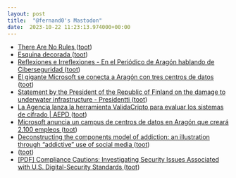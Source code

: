 ```yaml
---
layout: post
title:  "@fernand0's Mastodon"
date:  2023-10-22 11:23:13.974000+00:00
---
```

*  [There Are No Rules ](https://www.theatlantic.com/international/archive/2023/10/israel-war-hamas-terrorism-ukraine-russia/675590) ([toot](https://mastodon.social/@fernand0/111278410561810027))
*  [Esquina decorada ](https://www.flickr.com/photos/fernand0/53266227477) ([toot](https://mastodon.social/@fernand0/111278342906103201))
*  [
         Reflexiones e Irreflexiones - En el Periódico de Aragón hablando de Ciberseguridad
       ](http://fernand0.blogalia.com//historias/7876) ([toot](https://mastodon.social/@fernand0/111278280405066238))
*  [El gigante Microsoft se conecta a Aragón con tres centros de datos ](https://www.elperiodicodearagon.com/aragon/2023/10/10/microsoft-planea-inversion-millonaria-aragon-93175291.htm) ([toot](https://mastodon.social/@fernand0/111278242936413021))
*  [Statement by the President of the Republic of Finland on the damage to underwater infrastructure - Presidentti ](https://www.presidentti.fi/en/press-release/statement-by-the-president-of-the-republic-of-finland-on-the-damage-to-underwater-infrastructure) ([toot](https://mastodon.social/@fernand0/111278148235570344))
*  [La Agencia lanza la herramienta ValidaCripto para evaluar los sistemas de cifrado \| AEPD ](https://www.aepd.es/prensa-y-comunicacion/notas-de-prensa/la-agencia-lanza-herramienta-validacript) ([toot](https://mastodon.social/@fernand0/111277989694939432))
*  [Microsoft anuncia un campus de centros de datos en Aragón que creará 2.100 empleos  ](https://www.diariodelaltoaragon.es/noticias/aragon/2023/10/10/microsoft-anuncia-un-campus-de-centros-de-datos-en-aragon-que-creara-2-100-empleos-1683185-daa.html) ([toot](https://mastodon.social/@fernand0/111277661304257517))
*  [Deconstructing the components model of addiction: an illustration through “addictive” use of social media  ](https://www.sciencedirect.com/science/article/pii/S0306460323000898) ([toot](https://mastodon.social/@fernand0/111277454028278057))
*  [ ](https://mastodon.social/users/fernand0/statuses/111274454395139056/activity) ([toot](https://mastodon.social/users/fernand0/statuses/111274454395139056/activity))
*  [[PDF] Compliance Cautions: Investigating Security Issues Associated with U.S. Digital-Security Standards   ](https://josiahdykstra.com/wp-content/uploads/2020/02/NDSS2020_Compliance_Cautions.pdf) ([toot](https://mastodon.social/@fernand0/111274364664620591))
